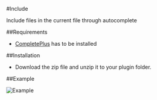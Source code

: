 #Include

Include files in the current file through autocomplete

##Requirements

- [CompletePlus](https://github.com/Andr3as/Codiad-CompletePlus/ "CompletePlus") has to be installed

##Installation

- Download the zip file and unzip it to your plugin folder.

##Example

![Example](http://andrano.de/Plugins/img/include.jpg "Example")
